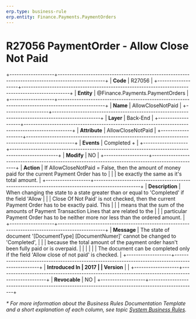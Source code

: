 ```yaml
---
erp.type: business-rule
erp.entity: Finance.Payments.PaymentOrders
---
```


# R27056 PaymentOrder - Allow Close Not Paid
+-------------------+--------------------------------------------------------------------------------------------------+
| **Code**          | R27056                                                                                           |
+-------------------+--------------------------------------------------------------------------------------------------+
| **Entity**        | @Finance.Payments.PaymentOrders                                                                  |
+-------------------+--------------------------------------------------------------------------------------------------+
| **Name**          | AllowCloseNotPaid                                                                                |
+-------------------+--------------------------------------------------------------------------------------------------+
| **Layer**         | Back-End                                                                                         |
+-------------------+--------------------------------------------------------------------------------------------------+
| **Attribute**     | AllowCloseNotPaid                                                                                |
+-------------------+--------------------------------------------------------------------------------------------------+
| **Events**        | Completed +                                                                                      |
+-------------------+--------------------------------------------------------------------------------------------------+
| **Modify**        | NO                                                                                               |
+-------------------+--------------------------------------------------------------------------------------------------+
| **Action**        | If AllowCloseNotPaid = False, then the amount of money paid for the current Payment Order has to |
|                   | be exactly the same as it's total amount.                                                        |
+-------------------+--------------------------------------------------------------------------------------------------+
| **Description**   | When changing the state to a state greater than or equal to \'Completed\' if the field 'Allow    |
|                   | Close Of Not Paid' is not checked, then the current Payment Order has to be exactly paid. This   |
|                   | means that the sum of the amounts of Payment Transaction Lines that are related to the           |
|                   | particular Payment Order has to be neither more nor less than the ordered amount.                |
+-------------------+--------------------------------------------------------------------------------------------------+
| **Message**       | The state of document '\[DocumentType\] \[DocumentNumer\]' cannot be changed to \'Completed\',   |
|                   | because the total amount of the payment order hasn't been fully paid or is overpaid.             |
|                   |                                                                                                  |
|                   | The document can be completed only if the field \'Allow close of not paid\' is checked.          |
+-------------------+--------------------------------------------------------------------------------------------------+
| **Introduced In   | 2017                                                                                             |
| Version**         |                                                                                                  |
+-------------------+--------------------------------------------------------------------------------------------------+
| **Revocable**     | NO                                                                                               |
+-------------------+--------------------------------------------------------------------------------------------------+

*\* For more information about the Business Rules Documentation Template and a short explanation of each column, see
topic [System Business Rules](../templates/template-description-system-business-rules.md).*
